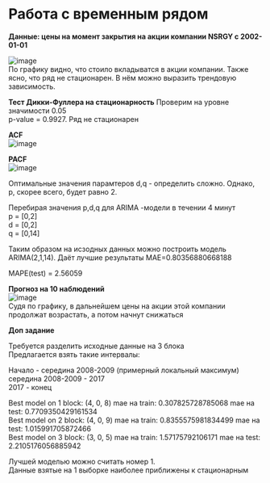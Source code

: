 # Работа с временным рядом

**Данные: цены на момент закрытия на акции компании NSRGY с 2002-01-01**  

![image](https://user-images.githubusercontent.com/93386717/232344278-f39eaa83-9b54-400b-89d3-4051751c8a9c.png)  
По графику видно, что стоило вкладыватся в акции компании.
Также ясно, что ряд не стационарен. В нём можно выразить трендовую зависимость.  

**Тест Дикки-Фуллера на стационарность**
Проверим на уровне значимости 0.05  
p-value = 0.9927. Ряд не стационарен  

**ACF**  
![image](https://user-images.githubusercontent.com/93386717/232344330-3167e8ec-f8ec-474b-8bb4-278165914ccc.png)

**PACF**  
![image](https://user-images.githubusercontent.com/93386717/232344349-342d1746-7a5c-490b-a1b9-e63734d0f334.png)  

Оптимальные значения парамтеров d,q - определить сложно. Однако, p, скорее всего, будет равно 2.  

Перебирая значения p,d,q для ARIMA -модели в течении 4 минут  
p = [0,2]  
d = [0,2]  
q = [0,14]  

Таким образом на исзодных данных можно построить модель ARIMA(2,1,14). Даёт лучшие результаты MAE=0.80356880668188  

MAPE(test) = 2.56059  

**Прогноз на 10 наблюдений**  
![image](https://user-images.githubusercontent.com/93386717/232345404-009b1777-aa86-48af-9920-f07a04805980.png)  
Судя по графику, в дальнейшем цены на акции этой компании продолжат возрастать, а потом начнут снижаться

**Доп задание**

Требуется разделить исходные данные на 3 блока  
Предлагается взять такие интервалы:  

Начало - середина 2008-2009 (примерный локальный максимум)  
середина 2008-2009 - 2017  
2017 - конец  

Best model on 1 block: (4, 0, 8) mae на train: 0.307825728785068 mae на test: 0.7709350429161534  
Best model on 2 block: (4, 0, 9) mae на train: 0.8355575981834499 mae на test: 1.015991705872466    
Best model on 3 block: (3, 0, 5) mae на train: 1.57175792106171 mae на test: 2.2105176056885942

Лучшей моделью можно считать номер 1.  
Данные взятые на 1 выборке наиболее приближены к стационарным  

